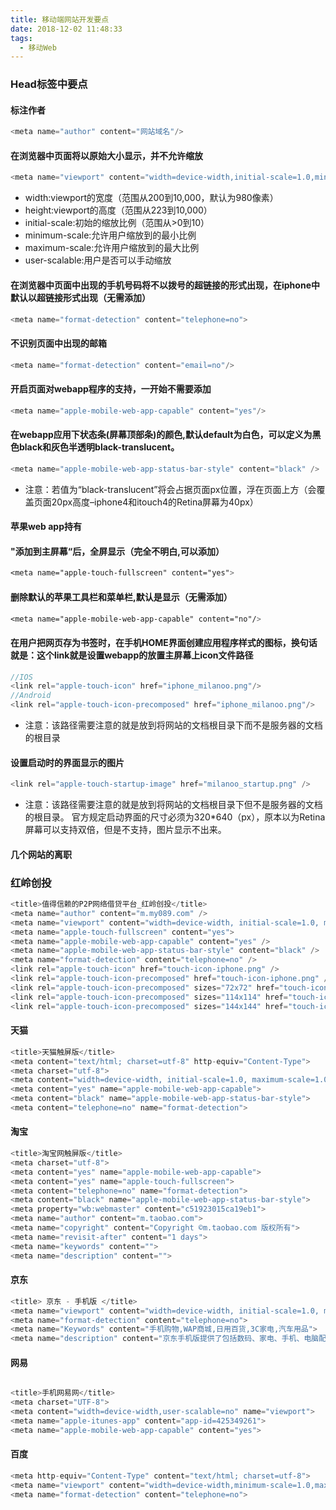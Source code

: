 ```yaml
---
title: 移动端网站开发要点
date: 2018-12-02 11:48:33
tags:
  - 移动Web
---
```

### Head标签中要点

#### 标注作者
``` js
<meta name="author" content="网站域名"/>
```
#### 在浏览器中页面将以原始大小显示，并不允许缩放
``` js
<meta name="viewport" content="width=device-width,initial-scale=1.0,minimum-scale=1.0,maximum-scale=1.0,user-scalable=no"/>
```
* width:viewport的宽度（范围从200到10,000，默认为980像素）
* height:viewport的高度（范围从223到10,000）
* initial-scale:初始的缩放比例（范围从>0到10）
* minimum-scale:允许用户缩放到的最小比例
* maximum-scale:允许用户缩放到的最大比例
* user-scalable:用户是否可以手动缩放

#### 在浏览器中页面中出现的手机号码将不以拨号的超链接的形式出现，在iphone中默认以超链接形式出现（无需添加）
``` js
<meta name="format-detection" content="telephone=no">
```

#### 不识别页面中出现的邮箱
``` js
<meta name="format-detection" content="email=no"/>
```

#### 开启页面对webapp程序的支持，一开始不需要添加

``` js
<meta name="apple-mobile-web-app-capable" content="yes"/>
```
#### 在webapp应用下状态条(屏幕顶部条)的颜色,默认default为白色，可以定义为黑色black和灰色半透明black-translucent。
``` js
<meta name="apple-mobile-web-app-status-bar-style" content="black" />
```
* 注意：若值为“black-translucent”将会占据页面px位置，浮在页面上方（会覆盖页面20px高度–iphone4和itouch4的Retina屏幕为40px）

#### 苹果web app持有

#### "添加到主屏幕“后，全屏显示（完全不明白,可以添加）
``` css
<meta name="apple-touch-fullscreen" content="yes">
```
#### 删除默认的苹果工具栏和菜单栏,默认是显示（无需添加）
``` css
<meta name="apple-mobile-web-app-capable" content="no"/>
```

#### 在用户把网页存为书签时，在手机HOME界面创建应用程序样式的图标，换句话就是：这个link就是设置webapp的放置主屏幕上icon文件路径
``` js
//IOS
<link rel="apple-touch-icon" href="iphone_milanoo.png"/>
//Android
<link rel="apple-touch-icon-precomposed" href="iphone_milanoo.png"/>
```
* 注意：该路径需要注意的就是放到将网站的文档根目录下而不是服务器的文档的根目录

#### 设置启动时的界面显示的图片
``` js
<link rel="apple-touch-startup-image" href="milanoo_startup.png" />
```
* 注意：该路径需要注意的就是放到将网站的文档根目录下但不是服务器的文档的根目录。
官方规定启动界面的尺寸必须为320*640（px），原本以为Retina屏幕可以支持双倍，但是不支持，图片显示不出来。


#### 几个网站的离职
### 红岭创投
```js
<title>值得信赖的P2P网络借贷平台_红岭创投</title>
<meta name="author" content="m.my089.com" />
<meta name="viewport" content="width=device-width, initial-scale=1.0, maximum-scale=1.0, user-scalable=0" />
<meta name="apple-touch-fullscreen" content="yes">
<meta name="apple-mobile-web-app-capable" content="yes" />
<meta name="apple-mobile-web-app-status-bar-style" content="black" />
<meta name="format-detection" content="telephone=no" />
<link rel="apple-touch-icon" href="touch-icon-iphone.png" />
<link rel="apple-touch-icon-precomposed" href="touch-icon-iphone.png" />
<link rel="apple-touch-icon-precomposed" sizes="72x72" href="touch-icon-iphone72.png" />
<link rel="apple-touch-icon-precomposed" sizes="114x114" href="touch-icon-iphone114.png" />
<link rel="apple-touch-icon-precomposed" sizes="144x144" href="touch-icon-iphone144.png" />
```
#### 天猫
``` js
<title>天猫触屏版</title> 
<meta content="text/html; charset=utf-8" http-equiv="Content-Type">     
<meta charset="utf-8">             
<meta content="width=device-width, initial-scale=1.0, maximum-scale=1.0, user-scalable=0" name="viewport">     
<meta content="yes" name="apple-mobile-web-app-capable">     
<meta content="black" name="apple-mobile-web-app-status-bar-style">     
<meta content="telephone=no" name="format-detection">

```

#### 淘宝
``` js
<title>淘宝网触屏版</title>
<meta charset="utf-8">
<meta content="yes" name="apple-mobile-web-app-capable">
<meta content="yes" name="apple-touch-fullscreen">
<meta content="telephone=no" name="format-detection">
<meta content="black" name="apple-mobile-web-app-status-bar-style">
<meta property="wb:webmaster" content="c51923015ca19eb1">
<meta name="author" content="m.taobao.com">
<meta name="copyright" content="Copyright ©m.taobao.com 版权所有">
<meta name="revisit-after" content="1 days">
<meta name="keywords" content="">
<meta name="description" content="">

```

#### 京东
``` js
<title> 京东 - 手机版 </title>
<meta name="viewport" content="width=device-width, initial-scale=1.0, maximum-scale=1.0, user-scalable=0;">
<meta name="format-detection" content="telephone=no">
<meta name="Keywords" content="手机购物,WAP商城,日用百货,3C家电,汽车用品">
<meta name="description" content="京东手机版提供了包括数码、家电、手机、电脑配件、网络产品、日用百货等数万种商品，手机快捷购物，就上京东手机版。">
```
#### 网易
``` js

<title>手机网易网</title>
<meta charset="UTF-8">
<meta content="width=device-width,user-scalable=no" name="viewport">
<meta name="apple-itunes-app" content="app-id=425349261">
<meta name="apple-mobile-web-app-capable" content="yes">

```

#### 百度
``` js
<meta http-equiv="Content-Type" content="text/html; charset=utf-8">
<meta name="viewport" content="width=device-width,minimum-scale=1.0,maximum-scale=1.0,user-scalable=no">
<meta name="format-detection" content="telephone=no">

```








